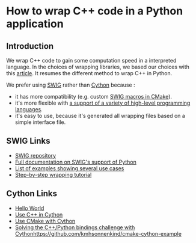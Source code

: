 # How to wrap C++ code in a Python application

## Introduction
We wrap C++ code to gain some computation speed in a interpreted language. In the choices of wrapping libraries, we based our choices with this [article](http://scipy-lectures.org/advanced/interfacing_with_c/interfacing_with_c.html).
It resumes the different method to wrap C++ in Python.

We prefer using [SWIG](https://en.wikipedia.org/wiki/SWIG) rather than [Cython](https://en.wikipedia.org/wiki/Cython) because :
- it has more compatibility (e.g. custom [SWIG macros in CMake](https://cmake.org/cmake/help/latest/module/UseSWIG.html)).
- it's more flexible with [a support of a variety of high-level programming languages](https://www.swig.org/compare.html).
- it's easy to use, because it's generated all wrapping files based on a simple interface file.

## SWIG Links
- [SWIG repository](https://github.com/swig/swig/tree/master)
- [Full documentation on SWIG's support of Python](https://www.swig.org/Doc4.1/SWIGDocumentation.html#Python)
- [List of examples showing several use cases](https://github.com/swig/swig/tree/master/Examples/python)
- [Step-by-step wrapping tutorial](https://dridk.me/swig.html) 

## Cython Links
- [Hello World](https://cython.readthedocs.io/en/latest/src/tutorial/cython_tutorial.html)
- [Use C++ in Cython](https://cython.readthedocs.io/en/latest/src/userguide/wrapping_CPlusPlus.html)
- [Use CMake with Cython](https://github.com/kmhsonnenkind/cmake-cython-example)
- [Solving the C++/Python bindings challenge with Cython](https://github.com/kmhsonnenkind/cmake-cython-example)https://github.com/kmhsonnenkind/cmake-cython-example

